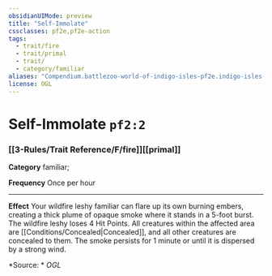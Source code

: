 ```yaml
---
obsidianUIMode: preview
title: "Self-Immolate"
cssclasses: pf2e,pf2e-action
tags:
  - trait/fire
  - trait/primal
  - trait/
  - category/familiar
aliases: "Compendium.battlezoo-world-of-indigo-isles-pf2e.indigo-isles-actions.Item.8vhxwBhl2HhzXQ4B"
license: OGL
---
```

# Self-Immolate `pf2:2`

### [[3-Rules/Trait Reference/F/fire]][[primal]]

**Category** familiar; 




**Frequency** Once per hour

* * *

**Effect** Your wildfire leshy familiar can flare up its own burning embers, creating a thick plume of opaque smoke where it stands in a 5-foot burst. The wildfire leshy loses 4 Hit Points. All creatures within the affected area are [[Conditions/Concealed|Concealed]], and all other creatures are concealed to them. The smoke persists for 1 minute or until it is dispersed by a strong wind.

*Source: *
*OGL*